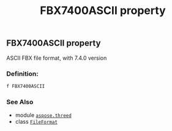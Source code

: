 ﻿---
title: FBX7400ASCII property
second_title: Aspose.3D for Python via .NET API References
description: 
type: docs
weight: 210
url: /python-net/aspose.threed/fileformat/fbx7400ascii/
is_root: false
---

## FBX7400ASCII property


ASCII FBX file format, with 7.4.0 version
### Definition:
```python
f FBX7400ASCII 
```

### See Also
* module [`aspose.threed`](../../)
* class [`FileFormat`](/3d/python-net/aspose.threed/fileformat)
